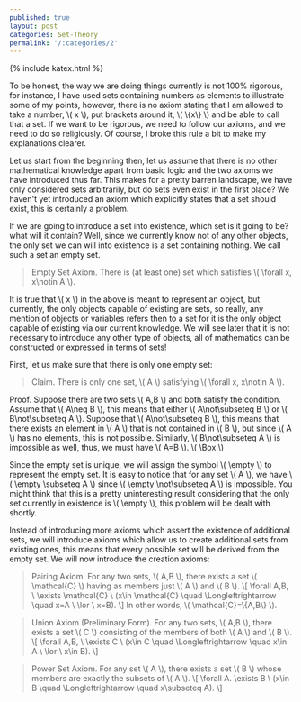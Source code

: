 ```yaml
---
published: true
layout: post
categories: Set-Theory
permalink: '/:categories/2'
---
```

{% include katex.html %}

To be honest, the way we are doing things currently is not 100% rigorous, for instance, I have used sets containing numbers as elements to illustrate some of my points, however, there is no axiom stating that I am allowed to take a number, \\( x \\), put brackets around it, \\( \\{x\\} \\) and be able to call that a set. If we want to be rigorous, we need to follow our axioms, and we need to do so religiously. Of course, I broke this rule a bit to make my explanations clearer. 

Let us start from the beginning then, let us assume that there is no other mathematical knowledge apart from basic logic and the two axioms we have introduced thus far. This makes for a pretty barren landscape, we have only considered sets arbitrarily, but do sets even exist in the first place? We haven't yet introduced an axiom which explicitly states that a set should exist, this is certainly a problem.

If we are going to introduce a set into existence, which set is it going to be? what will it contain? Well, since we currently know not of any other objects, the only set we can will into existence is a set containing nothing. We call such a set an empty set.

> Empty Set Axiom. There is (at least one) set which satisfies \\( \forall x, x\notin A \\).

It is true that \\( x \\) in the above is meant to represent an object, but currently, the only objects capable of existing are sets, so really, any mention of objects or variables refers then to a set for it is the only object capable of existing via our current knowledge. We will see later that it is not necessary to introduce any other type of objects, all of mathematics can be constructed or expressed in terms of sets!

First, let us make sure that there is only one empty set:

> Claim. There is only one set, \\( A \\) satisfying \\( \forall x, x\notin A \\).

Proof. Suppose there are two sets \\( A,B \\) and both satisfy the condition. Assume that \\( A\neq B \\), this means that either \\( A\not\subseteq B \\) or \\( B\not\subseteq A \\). Suppose that \\( A\not\subseteq B \\), this means that there exists an element in \\( A \\) that is not contained in \\( B \\), but since \\( A \\) has no elements, this is not possible. Similarly, \\( B\not\subseteq A \\) is impossible as well, thus, we must have \\( A=B \\). \\( \Box \\)

Since the empty set is unique, we will assign the symbol \\( \empty \\) to represent the empty set. It is easy to notice that for any set \\( A \\), we have \\( \empty \subseteq A \\) since \\( \empty \not\subseteq A \\) is impossible. You might think that this is a pretty uninteresting result considering that the only set currently in existence is \\( \empty \\), this problem will be dealt with shortly.

Instead of introducing more axioms which assert the existence of additional sets, we will introduce axioms which allow us to create additional sets from existing ones, this means that every possible set will be derived from the empty set. We will now introduce the creation axioms:

> Pairing Axiom. For any two sets, \\( A,B \\), there exists a set \\( \mathcal{C} \\) having as members just \\( A \\) and \\( B \\).
\\[ \forall A,B, \ \exists \mathcal{C} \  (x\in \mathcal{C} \quad \Longleftrightarrow \quad x=A \ \lor \ x=B). \\]
In other words, \\( \mathcal{C}=\\{A,B\\} \\).

> Union Axiom (Preliminary Form). For any two sets, \\( A,B \\), there exists a set \\( C \\) consisting of the members of both \\( A \\) and \\( B \\).
\\[ \forall A,B, \ \exists C \ (x\in C \quad \Longleftrightarrow \quad x\in A \ \lor \ x\in B). \\]

> Power Set Axiom. For any set \\( A \\), there exists a set \\( B \\) whose members are exactly the subsets of \\( A \\).
\\[ \forall A. \exists B \ (x\in B \quad \Longleftrightarrow \quad x\subseteq A). \\]




